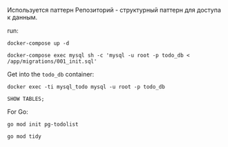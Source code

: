 Используется паттерн Репозиторий - структурный паттерн для доступа к данным.



run: 

`docker-compose up -d`

`docker-compose exec mysql sh -c 'mysql -u root -p todo_db < /app/migrations/001_init.sql'`

Get into the `todo_db` container:

`docker exec -ti mysql_todo mysql -u root -p todo_db`

`SHOW TABLES;`

For Go:

`go mod init pg-todolist`

`go mod tidy`
